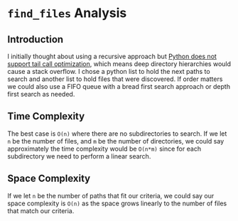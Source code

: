 # `find_files` Analysis
## Introduction
I initially thought about using a recursive approach but [Python does not support tail call optimization][1], which means deep directory hierarchies would cause a stack overflow. I chose a python list to hold the next paths to search and another list to hold files that were discovered. If order matters we could also use a FIFO queue with a bread first search approach or depth first search as needed.
## Time Complexity
The best case is `O(n)` where there are no subdirectories to search.
If we let `n` be the number of files, and `m` be the number of directories, we could say approximately the time complexity would be `O(n*m)` since for each subdirectory we need to perform a linear search.
## Space Complexity
If we let `n` be the number of paths that fit our criteria, we could say our space complexity is `O(n)` as the space grows linearly to the number of files that match our criteria.

[1]: http://neopythonic.blogspot.com/2009/04/tail-recursion-elimination.html